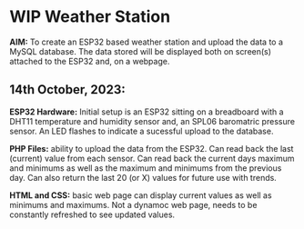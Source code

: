# WIP Weather Station

**AIM:** To create an ESP32 based weather station and upload the data to a MySQL database.
The data stored will be displayed both on screen(s) attached to the ESP32 and, on a webpage.


## 14th October, 2023:

**ESP32 Hardware:** Initial setup is an ESP32 sitting on a breadboard with a DHT11 temperature 
and humidity sensor and, an SPL06 baromatric pressure sensor. An LED flashes to indicate a 
sucessful upload to the database.

**PHP Files:** ability to upload the data from the ESP32. Can read back the last (current)
value from each sensor. Can read back the current days maximum and minimums as well as the
maximum and minimums from the previous day. Can also return the last 20 (or X) values for 
future use with trends.

**HTML and CSS:** basic web page can display current values as well as minimums and
maximums. Not a dynamoc web page, needs to be constantly refreshed to see updated values.





